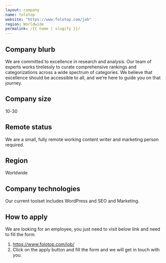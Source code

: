 ```yaml
---
layout: company
name: folotop
website: "https://www.folotop.com/job"
region: Worldwide
permalink: /{{ name | slugify }}/
---
```


## Company blurb

We are committed to excellence in research and analysis. Our team of experts works tirelessly to curate comprehensive rankings and categorizations across a wide spectrum of categories. We believe that excellence should be accessible to all, and we’re here to guide you on that journey.

## Company size

10-30

## Remote status

We are a small, fully remote working content writer and marketing person required.

## Region

Worldwide

## Company technologies

Our current toolset includes WordPress and SEO and Marketing.

## How to apply

We are looking for an employee, you just need to visit below link and need to fill the form.
1. https://www.folotop.com/job/
2. Click on the apply button and fill the form and we will get in touch with you.